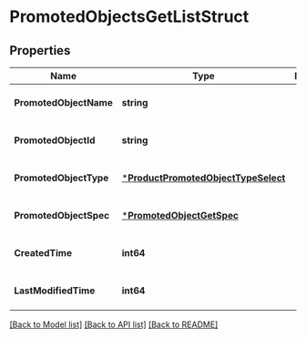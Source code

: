 # PromotedObjectsGetListStruct

## Properties
Name | Type | Description | Notes
------------ | ------------- | ------------- | -------------
**PromotedObjectName** | **string** |  | [optional] [default to null]
**PromotedObjectId** | **string** |  | [optional] [default to null]
**PromotedObjectType** | [***ProductPromotedObjectTypeSelect**](ProductPromotedObjectTypeSelect.md) |  | [optional] [default to null]
**PromotedObjectSpec** | [***PromotedObjectGetSpec**](promoted_object_get_spec.md) |  | [optional] [default to null]
**CreatedTime** | **int64** |  | [optional] [default to null]
**LastModifiedTime** | **int64** |  | [optional] [default to null]

[[Back to Model list]](../README.md#documentation-for-models) [[Back to API list]](../README.md#documentation-for-api-endpoints) [[Back to README]](../README.md)


